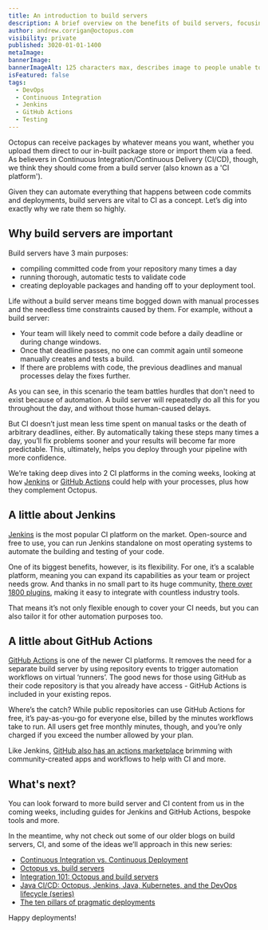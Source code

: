 ```yaml
---
title: An introduction to build servers
description: A brief overview on the benefits of build servers, focusing on Jenkins, GitHub Actions and what you can expect from us in the next few months
author: andrew.corrigan@octopus.com
visibility: private
published: 3020-01-01-1400
metaImage: 
bannerImage: 
bannerImageAlt: 125 characters max, describes image to people unable to see it.
isFeatured: false
tags:
  - DevOps
  - Continuous Integration
  - Jenkins
  - GitHub Actions
  - Testing
---
```


Octopus can receive packages by whatever means you want, whether you upload them direct to our in-built package store or import them via a feed. As believers in Continuous Integration/Continuous Delivery (CI/CD), though, we think they should come from a build server (also known as a 'CI platform').

Given they can automate everything that happens between code commits and deployments, build servers are vital to CI as a concept. Let’s dig into exactly why we rate them so highly.

## Why build servers are important

Build servers have 3 main purposes:

- compiling committed code from your repository many times a day
- running thorough, automatic tests to validate code
- creating deployable packages and handing off to your deployment tool.

Life without a build server means time bogged down with manual processes and the needless time constraints caused by them. For example, without a build server:

- Your team will likely need to commit code before a daily deadline or during change windows.
- Once that deadline passes, no one can commit again until someone manually creates and tests a build.
- If there are problems with code, the previous deadlines and manual processes delay the fixes further.

As you can see, in this scenario the team battles hurdles that don't need to exist because of automation. A build server will repeatedly do all this for you throughout the day, and without those human-caused delays.

But CI doesn’t just mean less time spent on manual tasks or the death of arbitrary deadlines, either. By automatically taking these steps many times a day, you’ll fix problems sooner and your results will become far more predictable. This, ultimately, helps you deploy through your pipeline with more confidence.

We’re taking deep dives into 2 CI platforms in the coming weeks, looking at how [Jenkins](https://www.jenkins.io/) or [GitHub Actions](https://github.com/features/actions) could help with your processes, plus how they complement Octopus.

## A little about Jenkins

[Jenkins](https://www.jenkins.io/) is the most popular CI platform on the market. Open-source and free to use, you can run Jenkins standalone on most operating systems to automate the building and testing of your code.

One of its biggest benefits, however, is its flexibility. For one, it’s a scalable platform, meaning you can expand its capabilities as your team or project needs grow. And thanks in no small part to its huge community, [there over 1800 plugins](https://plugins.jenkins.io/), making it easy to integrate with countless industry tools.
 
That means it’s not only flexible enough to cover your CI needs, but you can also tailor it for other automation purposes too.

## A little about GitHub Actions

[GitHub Actions](https://github.com/features/actions) is one of the newer CI platforms. It removes the need for a separate build server by using repository events to trigger automation workflows on virtual ‘runners’. The good news for those using GitHub as their code repository is that you already have access - GitHub Actions is included in your existing repos.

Where’s the catch? While public repositories can use GitHub Actions for free, it’s pay-as-you-go for everyone else, billed by the minutes workflows take to run. All users get free monthly minutes, though, and you’re only charged if you exceed the number allowed by your plan.

Like Jenkins, [GitHub also has an actions marketplace](https://github.com/marketplace) brimming with community-created apps and workflows to help with CI and more.

## What's next?

You can look forward to more build server and CI content from us in the coming weeks, including guides for Jenkins and GitHub Actions, bespoke tools and more.

In the meantime, why not check out some of our older blogs on build servers, CI, and some of the ideas we’ll approach in this new series:

- [Continuous Integration vs. Continuous Deployment](https://octopus.com/blog/difference-between-ci-and-cd)
- [Octopus vs. build servers](https://octopus.com/blog/octopus-vs-build-server)
- [Integration 101: Octopus and build servers](https://octopus.com/blog/octopus-build-server-integration-101)
- [Java CI/CD: Octopus, Jenkins, Java, Kubernetes, and the DevOps lifecycle (series)](https://octopus.com/blog/java-ci-cd-co/)
- [The ten pillars of pragmatic deployments](https://octopus.com/blog/ten-pillars-of-pragmatic-deployments)

Happy deployments!
